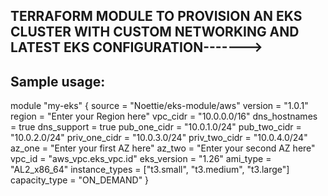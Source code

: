 ## TERRAFORM MODULE TO PROVISION AN EKS CLUSTER WITH CUSTOM NETWORKING AND LATEST EKS CONFIGURATION------->

## Sample usage:
module "my-eks" {
  source         = "Noettie/eks-module/aws"
  version        = "1.0.1"
  region         = "Enter your Region here"
  vpc_cidr       = "10.0.0.0/16"
  dns_hostnames  = true
  dns_support    = true
  pub_one_cidr   = "10.0.1.0/24"
  pub_two_cidr   = "10.0.2.0/24"
  priv_one_cidr  = "10.0.3.0/24"
  priv_two_cidr  = "10.0.4.0/24"
  az_one         = "Enter your first AZ here"
  az_two         = "Enter your second AZ here"
  vpc_id         = "aws_vpc.eks_vpc.id"
  eks_version    = "1.26"
  ami_type       = "AL2_x86_64"
  instance_types = ["t3.small", "t3.medium", "t3.large"]
  capacity_type  = "ON_DEMAND"
}
